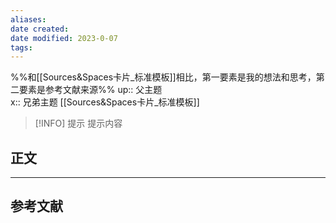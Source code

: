 ```yaml
---
aliases: 
date created: 
date modified: 2023-0-07
tags: 
---
```

%%和[[Sources&Spaces卡片_标准模板]]相比，第一要素是我的想法和思考，第二要素是参考文献来源%%
up:: 父主题  
x:: 兄弟主题 [[Sources&Spaces卡片_标准模板]] 

> [!INFO] 提示
>  提示内容

## 正文

---

## 参考文献
